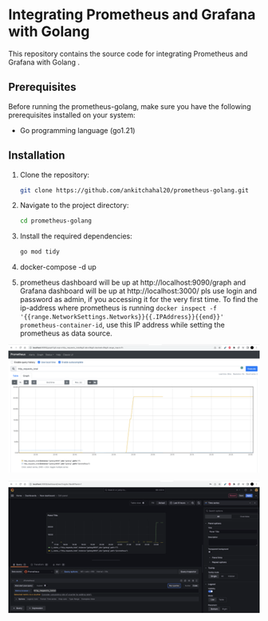 # Integrating Prometheus and Grafana with Golang 

This repository contains the source code for integrating Prometheus and Grafana with Golang . 
## Prerequisites

Before running the prometheus-golang, make sure you have the following prerequisites installed on your system:

- Go programming language (go1.21)

## Installation

1. Clone the repository:

   ```bash
   git clone https://github.com/ankitchahal20/prometheus-golang.git
   ```

2. Navigate to the project directory:

   ```bash
   cd prometheus-golang
   ```

3. Install the required dependencies:

   ```bash
   go mod tidy
   ```
4. docker-compose -d up

5. prometheus dashboard will be up at http://localhost:9090/graph and Grafana dashboard will be up at http://localhost:3000/ pls use login and password as admin, if you accessing it for the very first time. To find the ip-address where prometheus is running 
`docker inspect -f '{{range.NetworkSettings.Networks}}{{.IPAddress}}{{end}}' prometheus-container-id`, use this IP address while setting the prometheus as data source.


![Alt text](image.png)

![Alt text](image-1.png)